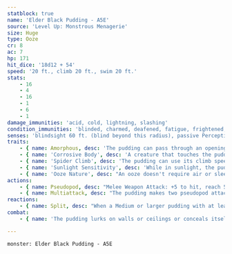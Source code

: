 ```yaml
---
statblock: true
name: 'Elder Black Pudding - A5E'
source: 'Level Up: Monstrous Menagerie'
size: Huge
type: Ooze
cr: 8
ac: 7
hp: 171
hit_dice: '18d12 + 54'
speed: '20 ft., climb 20 ft., swim 20 ft.'
stats:
    - 16
    - 4
    - 16
    - 1
    - 6
    - 1
damage_immunities: 'acid, cold, lightning, slashing'
condition_immunities: 'blinded, charmed, deafened, fatigue, frightened, prone'
senses: 'blindsight 60 ft. (blind beyond this radius), passive Perception 8'
traits:
    - { name: Amorphous, desc: 'The pudding can pass through an opening as narrow as 1 inch wide without squeezing.' }
    - { name: 'Corrosive Body', desc: 'A creature that touches the pudding or hits it with a melee attack while within 5 feet takes 9 (2d8) acid damage. A nonmagical weapon made of metal or wood that hits the black pudding corrodes after dealing damage, taking a permanent -1 penalty to damage rolls per hit. If this penalty reaches -5, the weapon is destroyed. Wooden or metal nonmagical ammunition is destroyed after dealing damage. Any other metal or organic object that touches it takes 9 (2d8) acid damage.' }
    - { name: 'Spider Climb', desc: 'The pudding can use its climb speed even on difficult surfaces and upside down on ceilings.' }
    - { name: 'Sunlight Sensitivity', desc: 'While in sunlight, the pudding has disadvantage on attack rolls.' }
    - { name: 'Ooze Nature', desc: "An ooze doesn't require air or sleep." }
actions:
    - { name: Pseudopod, desc: "Melee Weapon Attack: +5 to hit, reach 5 ft., one target. Hit: 6 (1d6 + 3) bludgeoning damage plus 9 (2d8) acid damage. Nonmagical armor worn by the target corrodes, taking a permanent -1 penalty to its AC protection per hit. If the penalty reduces the armor's AC protection to 10, the armor is destroyed." }
    - { name: Multiattack, desc: "The pudding makes two pseudopod attacks. The pudding can't use Multiattack after it splits for the first time." }
reactions:
    - { name: Split, desc: "When a Medium or larger pudding with at least 10 hit points is subjected to lightning or slashing damage, it splits into two puddings that are each one size smaller. Each new pudding has half the original's hit points (rounded down)." }
combat:
    - { name: 'The pudding lurks on walls or ceilings or conceals itself in shadows', desc: 'It attacks creatures who venture into range and pursues the closest creature. It retreats only if exposed to sunlight, in which case it tries to climb away or squeeze into a crack.' }

---
```

```statblock
monster: Elder Black Pudding - A5E
```

